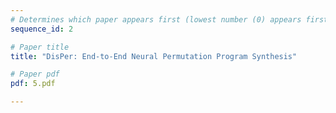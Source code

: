 ```yaml
---
# Determines which paper appears first (lowest number (0) appears first)
sequence_id: 2

# Paper title
title: "DisPer: End-to-End Neural Permutation Program Synthesis"

# Paper pdf
pdf: 5.pdf

---
```

